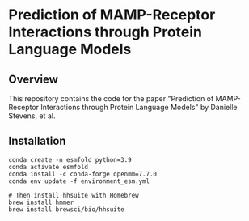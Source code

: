 # Prediction of MAMP-Receptor Interactions through Protein Language Models

## Overview

This repository contains the code for the paper "Prediction of MAMP-Receptor Interactions through Protein Language Models" by Danielle Stevens, et al.

## Installation

```
conda create -n esmfold python=3.9
conda activate esmfold
conda install -c conda-forge openmm=7.7.0
conda env update -f environment_esm.yml

# Then install hhsuite with Homebrew
brew install hmmer
brew install brewsci/bio/hhsuite
```

